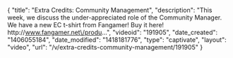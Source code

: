 {
    "title": "Extra Credits: Community Management",
    "description": "This week, we discuss the under-appreciated role of the Community Manager. We have a new EC t-shirt from Fangamer! Buy it here! http:\/\/www.fangamer.net\/produ...",
    "videoid": "191905",
    "date_created": "1406055184",
    "date_modified": "1418181776",
    "type": "captivate",
    "layout": "video",
    "url": "\/v\/extra-credits-community-management\/191905"
}